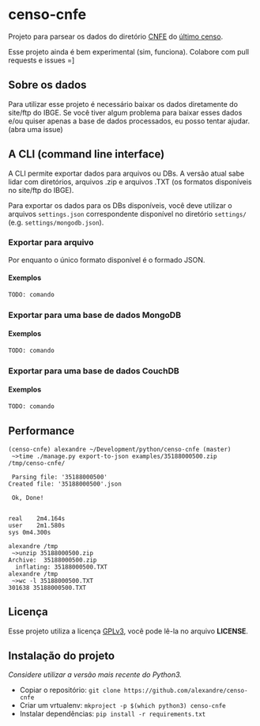 # censo-cnfe

Projeto para parsear os dados do diretório [CNFE](ftp://ftp.ibge.gov.br/Censos/Censo_Demografico_2010/Cadastro_Nacional_de_Enderecos_Fins_Estatisticos/) do [último censo](ftp://ftp.ibge.gov.br/Censos/Censo_Demografico_2010/).

Esse projeto ainda é bem experimental (sim, funciona). Colabore com pull requests e issues =]

## Sobre os dados

Para utilizar esse projeto é necessário baixar os dados diretamente do site/ftp do IBGE.
Se você tiver algum problema para baixar esses dados e/ou quiser apenas a base de dados
processados, eu posso tentar ajudar. (abra uma issue)

## A CLI (command line interface)

A CLI permite exportar dados para arquivos ou DBs. A versão atual sabe lidar com diretórios,
arquivos .zip e arquivos .TXT (os formatos disponíveis no site/ftp do IBGE).

Para exportar os dados para os DBs disponíveis, você deve utilizar o arquivos `settings.json`
correspondente disponível no diretório `settings/` (e.g. `settings/mongodb.json`).

### Exportar para arquivo

Por enquanto o único formato disponível é o formado JSON.

#### Exemplos

```bash
TODO: comando
```

### Exportar para uma base de dados MongoDB

#### Exemplos

```bash
TODO: comando
```

### Exportar para uma base de dados CouchDB

#### Exemplos

```bash
TODO: comando
```

## Performance

```
(censo-cnfe) alexandre ~/Development/python/censo-cnfe (master)
 ~>time ./manage.py export-to-json examples/35188000500.zip /tmp/censo-cnfe/

 Parsing file: '35188000500'
Created file: '35188000500'.json

 Ok, Done!


real	2m4.164s
user	2m1.580s
sys	0m4.300s
```

```
alexandre /tmp
 ~>unzip 35188000500.zip
Archive:  35188000500.zip
  inflating: 35188000500.TXT
alexandre /tmp
 ~>wc -l 35188000500.TXT
301638 35188000500.TXT
```

## Licença

Esse projeto utiliza a licença [GPLv3](https://en.wikipedia.org/wiki/GNU_General_Public_License#Version_3), você pode lê-la no arquivo __LICENSE__.

## Instalação do projeto

_Considere utilizar a versão mais recente do Python3._

* Copiar o repositório: `git clone https://github.com/alexandre/censo-cnfe`
* Criar um vrtualenv: `mkproject -p $(which python3) censo-cnfe`
* Instalar dependências: `pip install -r requirements.txt`

